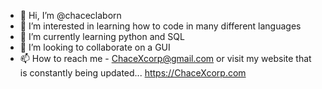 - 👋 Hi, I’m @chaceclaborn
- 👀 I’m interested in learning how to code in many different languages
- 🌱 I’m currently learning python and SQL
- 💞️ I’m looking to collaborate on a GUI
- 📫 How to reach me - ChaceXcorp@gmail.com or visit my website that is constantly being updated... https://ChaceXcorp.com

<!---
chaceclaborn/chaceclaborn is a ✨ special ✨ repository because its `README.md` (this file) appears on your GitHub profile.
You can click the Preview link to take a look at your changes.
--->
